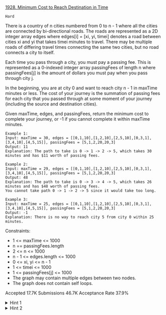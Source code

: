 [1928. Minimum Cost to Reach Destination in Time](https://leetcode.com/problems/minimum-cost-to-reach-destination-in-time/)

`Hard`

There is a country of n cities numbered from 0 to n - 1 where all the cities are connected by bi-directional roads. The roads are represented as a 2D integer array edges where edges[i] = [xi, yi, timei] denotes a road between cities xi and yi that takes timei minutes to travel. There may be multiple roads of differing travel times connecting the same two cities, but no road connects a city to itself.

Each time you pass through a city, you must pay a passing fee. This is represented as a 0-indexed integer array passingFees of length n where passingFees[j] is the amount of dollars you must pay when you pass through city j.

In the beginning, you are at city 0 and want to reach city n - 1 in maxTime minutes or less. The cost of your journey is the summation of passing fees for each city that you passed through at some moment of your journey (including the source and destination cities).

Given maxTime, edges, and passingFees, return the minimum cost to complete your journey, or -1 if you cannot complete it within maxTime minutes.

```
Example 1:
Input: maxTime = 30, edges = [[0,1,10],[1,2,10],[2,5,10],[0,3,1],[3,4,10],[4,5,15]], passingFees = [5,1,2,20,20,3]
Output: 11
Explanation: The path to take is 0 -> 1 -> 2 -> 5, which takes 30 minutes and has $11 worth of passing fees.

Example 2:
Input: maxTime = 29, edges = [[0,1,10],[1,2,10],[2,5,10],[0,3,1],[3,4,10],[4,5,15]], passingFees = [5,1,2,20,20,3]
Output: 48
Explanation: The path to take is 0 -> 3 -> 4 -> 5, which takes 26 minutes and has $48 worth of passing fees.
You cannot take path 0 -> 1 -> 2 -> 5 since it would take too long.

Example 3:
Input: maxTime = 25, edges = [[0,1,10],[1,2,10],[2,5,10],[0,3,1],[3,4,10],[4,5,15]], passingFees = [5,1,2,20,20,3]
Output: -1
Explanation: There is no way to reach city 5 from city 0 within 25 minutes.
``` 

Constraints:

- 1 <= maxTime <= 1000
- n == passingFees.length
- 2 <= n <= 1000
- n - 1 <= edges.length <= 1000
- 0 <= xi, yi <= n - 1
- 1 <= timei <= 1000
- 1 <= passingFees[j] <= 1000 
- The graph may contain multiple edges between two nodes.
- The graph does not contain self loops.

Accepted
17.7K
Submissions
46.7K
Acceptance Rate
37.9%

<details>
<summary>Hint 1</summary>

Consider a new graph where each node is one of the old nodes at a specific time. For example, node 0 at time 5.

</details>
<details>
<summary>Hint 2</summary>

You need to find the shortest path in the new graph.

</details>